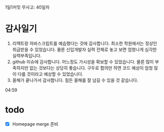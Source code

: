 1일1커밋 무사고: 40일차

# 감사일기

1. 리액트랑 자바스크립트를 예습했다는 것에 감사합니다. 최소한 학원에서는 정상인 취급받을 수 있었습니다. 물론 신입개발자 실력 전체로 놓고 보면 엄청나게 심각한 실력부족입니다.
2. github 이슈에 감사합니다. 어느정도 가시성을 확보할 수 있었습니다. 물론 많이 부족하지만 없는 것보다는 상당히 좋습니다. 구두로 합의만 하면 코드 예상이 엄청 많이 다를 것이라고 예상할 수 있었습니다.
3. 올해가 끝나가서 감사합니다. 힘든 올해를 잘 넘길 수 있을 것 같습니다.

04:59

# todo

- [x] Homepage merge 준비
